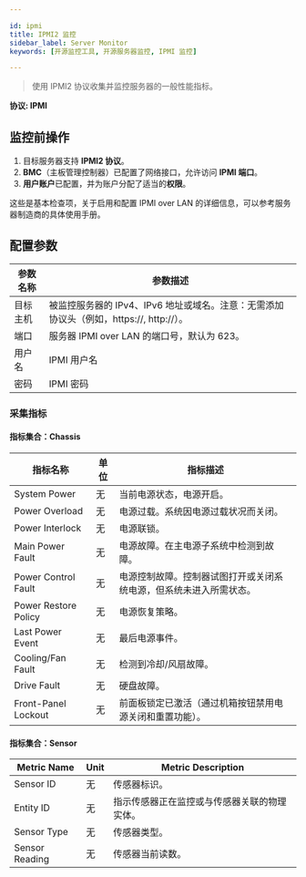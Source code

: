 ```yaml
---

id: ipmi  
title: IPMI2 监控  
sidebar_label: Server Monitor  
keywords: [开源监控工具, 开源服务器监控, IPMI 监控]

---
```


> 使用 IPMI2 协议收集并监控服务器的一般性能指标。

**协议: IPMI**

## 监控前操作

1. 目标服务器支持 **IPMI2 协议**。
2. **BMC**（主板管理控制器）已配置了网络接口，允许访问 **IPMI 端口**。
3. **用户账户**已配置，并为账户分配了适当的**权限**。

这些是基本检查项，关于启用和配置 IPMI over LAN 的详细信息，可以参考服务器制造商的具体使用手册。

## 配置参数

| 参数名称        | 参数描述                                                                                          |
| -------------- | ------------------------------------------------------------------------------------------------- |
| 目标主机        | 被监控服务器的 IPv4、IPv6 地址或域名。注意：无需添加协议头（例如，https://, http://）。               |
| 端口            | 服务器 IPMI over LAN 的端口号，默认为 623。                                                         |
| 用户名          | IPMI 用户名                                                                                        |
| 密码            | IPMI 密码                                                                                          |

### 采集指标

#### 指标集合：Chassis

| 指标名称           | 单位 | 指标描述                                                                 |
| ------------------ | ---- | ------------------------------------------------------------------------ |
| System Power           | 无   | 当前电源状态，电源开启。                                                 |
| Power Overload           | 无   | 电源过载。系统因电源过载状况而关闭。                                     |
| Power Interlock          | 无   | 电源联锁。                                                             |
| Main Power Fault         | 无   | 电源故障。在主电源子系统中检测到故障。                                   |
| Power Control Fault      | 无   | 电源控制故障。控制器试图打开或关闭系统电源，但系统未进入所需状态。       |
| Power Restore Policy      | 无   | 电源恢复策略。                                                         |
| Last Power Event       | 无   | 最后电源事件。                                                         |
| Cooling/Fan Fault      | 无   | 检测到冷却/风扇故障。                                                   |
| Drive Fault           | 无   | 硬盘故障。                                                             |
| Front-Panel Lockout         | 无   | 前面板锁定已激活（通过机箱按钮禁用电源关闭和重置功能）。                 |

#### 指标集合：Sensor

| Metric Name    | Unit | Metric Description                           |
| -------------- | ---- | -------------------------------------------- |
| Sensor ID      | 无   | 传感器标识。                                 |
| Entity ID      | 无   | 指示传感器正在监控或与传感器关联的物理实体。 |
| Sensor Type    | 无   | 传感器类型。                                 |
| Sensor Reading | 无   | 传感器当前读数。                             |
